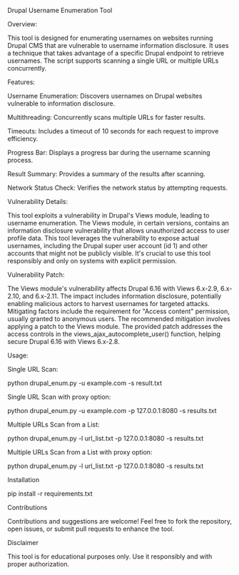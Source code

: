 Drupal Username Enumeration Tool

Overview:

This tool is designed for enumerating usernames on websites running Drupal CMS that are vulnerable to username information disclosure. It uses a technique that takes advantage of a specific Drupal endpoint to retrieve usernames. The script supports scanning a single URL or multiple URLs concurrently.


Features:

Username Enumeration: Discovers usernames on Drupal websites vulnerable to information disclosure.

Multithreading: Concurrently scans multiple URLs for faster results.

Timeouts: Includes a timeout of 10 seconds for each request to improve efficiency.

Progress Bar: Displays a progress bar during the username scanning process.

Result Summary: Provides a summary of the results after scanning.

Network Status Check: Verifies the network status by attempting requests.

Vulnerability Details:

This tool exploits a vulnerability in Drupal's Views module, leading to username enumeration. The Views module, in certain versions, contains an information disclosure vulnerability that allows unauthorized access to user profile data. This tool leverages the vulnerability to expose actual usernames, including the Drupal super user account (id 1) and other accounts that might not be publicly visible. It's crucial to use this tool responsibly and only on systems with explicit permission.

Vulnerability Patch:

The Views module's vulnerability affects Drupal 6.16 with Views 6.x-2.9, 6.x-2.10, and 6.x-2.11. The impact includes information disclosure, potentially enabling malicious actors to harvest usernames for targeted attacks. Mitigating factors include the requirement for "Access content" permission, usually granted to anonymous users. The recommended mitigation involves applying a patch to the Views module. The provided patch addresses the access controls in the views_ajax_autocomplete_user() function, helping secure Drupal 6.16 with Views 6.x-2.8.

Usage:

Single URL Scan:

python drupal_enum.py -u example.com -s result.txt

Single URL Scan with proxy option:

python drupal_enum.py -u example.com -p 127.0.0.1:8080 -s results.txt

Multiple URLs Scan from a List:

python drupal_enum.py -l url_list.txt -p 127.0.0.1:8080 -s results.txt

Multiple URLs Scan from a List with proxy option:

python drupal_enum.py -l url_list.txt -p 127.0.0.1:8080 -s results.txt

Installation

pip install -r requirements.txt

Contributions

Contributions and suggestions are welcome! Feel free to fork the repository, open issues, or submit pull requests to enhance the tool.

Disclaimer

This tool is for educational purposes only. Use it responsibly and with proper authorization.
